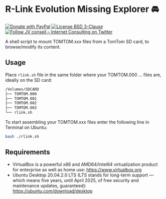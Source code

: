 # R-Link Evolution Missing Explorer 🚘

[![Donate with PayPal](https://img.shields.io/badge/Donate-PayPal-green.svg)](https://www.paypal.com/cgi-bin/webscr?cmd=_s-xclick&hosted_button_id=P3DGL6EANDY96&source=url)
[![License BSD 3-Clause](https://img.shields.io/badge/License-BSD%203--Clause-blue.svg)](LICENSE)
[![Follow JV conseil – Internet Consulting on Twitter](https://img.shields.io/twitter/follow/JVconseil.svg?style=social&logo=twitter)](https://twitter.com/JVconseil)

A shell script to mount TOMTOM.xxx files from a TomTom SD card, to browse/modify its content.

## Usage

Place `rlink.sh` file in the same folder where your TOMTOM.000 ... files are, ideally on the SD card:

```bash
/Volumes/SDCARD
├── TOMTOM.000
├── TOMTOM.001
├── TOMTOM.002
├── TOMTOM.003
└── rlink.sh
```

To start assembling your TOMTOM.xxx files enter the following line in Terminal on Ubuntu:

```bash
bash ./rlink.sh
````

## Requirements

- VirtualBox is a powerful x86 and AMD64/Intel64 virtualization product for enterprise as well as home use: https://www.virtualbox.org
- Ubuntu Desktop 20.04.2.0 LTS (LTS stands for long-term support — which means five years, until April 2025, of free security and maintenance updates, guaranteed): https://ubuntu.com/download/desktop

